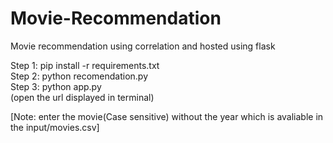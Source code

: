 # Movie-Recommendation
Movie recommendation using correlation  and hosted using flask 

Step 1:
      pip install -r requirements.txt <br>
Step 2:
      python recomendation.py <br>
Step 3:
      python app.py<br>
      (open the url displayed in terminal) <br>
      
[Note: enter the movie(Case sensitive) without the  year  which is avaliable in the input/movies.csv]
